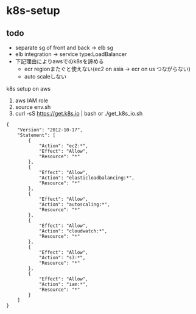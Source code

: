 # k8s-setup

## todo

* separate sg of front and back -> elb sg 
* elb integration -> service type:LoadBalancer 
* 下記理由によりawsでのk8sを諦める
	* ecr regionまたぐと使えない(ec2 on asia -> ecr on us つながらない)
	* auto scaleしない

k8s setup on aws

1. aws IAM role
1. source env.sh
1. curl -sS https://get.k8s.io | bash or ./get_k8s_io.sh

``` 
{
    "Version": "2012-10-17",
    "Statement": [
        {
            "Action": "ec2:*",
            "Effect": "Allow",
            "Resource": "*"
        },
        {
            "Effect": "Allow",
            "Action": "elasticloadbalancing:*",
            "Resource": "*"
        },
        {
            "Effect": "Allow",
            "Action": "autoscaling:*",
            "Resource": "*"
        },
        {
            "Effect": "Allow",
            "Action": "cloudwatch:*",
            "Resource": "*"
        },
        {
            "Effect": "Allow",
            "Action": "s3:*",
            "Resource": "*"
        },
        {
            "Effect": "Allow",
            "Action": "iam:*",
            "Resource": "*"
        }
    ]
}
```



